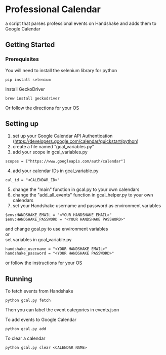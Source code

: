 # Professional Calendar

a script that parses professional events on Handshake and adds them to Google Calendar

## Getting Started
### Prerequisites

You will need to install the selenium library for python
```
pip install selenium
```
Install GeckoDriver
```
brew install geckodriver
```
Or follow the directions for your OS

## Setting up
1. set up your Google Calendar API Authentication (https://developers.google.com/calendar/quickstart/python)
2. create a file named "gcal_variables.py"
3. add your scope in gcal_variables.py
```
scopes = ["https://www.googleapis.com/auth/calendar"]
```
4. add your calendar IDs in gcal_variable.py
```
cal_id = "<CALENDAR_ID>"
```
5. change the "main" function in gcal.py to your own calendars
6. change the "add_all_events" function in gcal_helper.py to your own calendars
7. set your Handshake username and password as environment variables
```
$env:HANDSHAKE_EMAIL = "<YOUR HANDSHAKE EMAIL>"
$env:HANDSHAKE_PASSWORD = "<YOUR HANDSHAKE PASSWORD>"
```
and change gcal.py to use environment variables  
or  
set variables in gcal_variable.py  
```
handshake_username = "<YOUR HANDSHAKE EMAIL>"
handshake_password = "<YOUR HANDSHAKE PASSWORD>"
```
or follow the instructions for your OS


## Running
To fetch events from Handshake
```
python gcal.py fetch
```
Then you can label the event categories in events.json

To add events to Google Calendar
```
python gcal.py add
```

To clear a calendar
```
python gcal.py clear <CALENDAR NAME>
```
